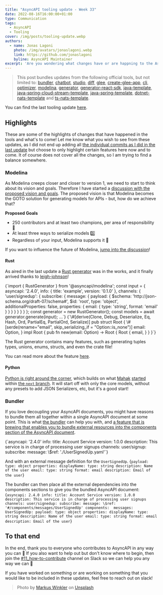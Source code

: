 ```yaml
---
title: "AsyncAPI tooling update - Week 33"
date: 2022-08-16T16:00:00+01:00
type: Communication
tags:
  - AsyncAPI
  - Tooling
cover: /img/posts/tooling-update.webp
authors:
  - name: Jonas Lagoni
    photo: /img/avatars/jonaslagoni.webp
    link: https://github.com/jonaslagoni
    byline: AsyncAPI Maintainer
excerpt: 'Are you wondering what changes have or are happning to the AsyncAPI tooling? Look no further! Here are the highlights of the changes that have happened in weeks 30-32'
---
```


> This post bundles updates from the following official tools, but not limited to: [bundler](https://github.com/asyncapi/bundler), [chatbot](https://github.com/asyncapi/chatbot), [studio](https://github.com/asyncapi/studio), [diff](https://github.com/asyncapi/diff), [glee](https://github.com/asyncapi/glee), [create-glee-app](https://github.com/asyncapi/create-glee-app), [cli](https://github.com/asyncapi/cli), [optimizer](https://github.com/asyncapi/optimizer), [modelina](https://github.com/asyncapi/modelina), [generator](https://github.com/asyncapi/generator), [generator-react-sdk](https://github.com/asyncapi/generator-react-sdk), [java-template](https://github.com/asyncapi/java-template), [java-spring-cloud-stream-template](https://github.com/asyncapi/java-spring-cloud-stream-template), [java-spring-template](https://github.com/asyncapi/java-spring-template), [dotnet-nats-template](https://github.com/asyncapi/dotnet-nats-template) and [ts-nats-template](https://github.com/asyncapi/ts-nats-template).

You can find the last tooling update [here](/posts/asyncapi-tooling-update-1).

## Highlights
These are some of the highlights of changes that have happened in the tools and what's to come! Let me know what you wish to see from these updates, as I did not end up adding all [the individual commits as I did in the last update](/posts/asyncapi-tooling-update-1#full-changelog) but choose to only highlight certain features here now and to come. It of course does not cover all the changes, so I am trying to find a balance somewhere.

### Modelina

As Modelina creeps closer and closer to version 1, we need to start to think about its vision and goals. Therefore I have started a [discussion with the proposed vision and goals](https://github.com/asyncapi/modelina/discussions/848). The proposed vision is that Modelina becomes the GOTO solution for generating models for APIs - but, how do we achieve that?

**Proposed Goals**
- 250 contributors and at least two champions, per area of responsibility 🤝
- At least three ways to serialize models 3️⃣
- Regardless of your input, Modelina supports it 💯

If you want to influence the future of Modelina, [jump into the discussion](https://github.com/asyncapi/modelina/discussions/848)!

#### Rust
As aired in the last update a [Rust generator](https://github.com/asyncapi/modelina/pull/818) was in the works, and it finally arrived thanks to [leigh-johnson](https://github.com/leigh-johnson)! 

<CodeBlock caption="A simple Rust usage example with Modelina." language="typescript">
{`import { RustGenerator } from '@asyncapi/modelina';
const input = {
  asyncapi: '2.4.0',
  info: {
    title: 'example',
    version: '0.1.0'
  },
  channels: {
    'user/signedup': {
      subscribe: {
        message: {
          payload: {
            $schema: 'http://json-schema.org/draft-07/schema#',
            $id: 'root',
            type: 'object',
            additionalProperties: false,
            properties: {
              email: {
                type: 'string',
                format: 'email'
              }
            }
          }
        }
      }
    }
  }
};
const generator = new RustGenerator();
const models = await generator.generate(input);
...`}</CodeBlock>

<CodeBlock caption="A simple Rust struct generated for the message payload" language="rust">
{`\#[derive(Clone, Debug, Deserialize, Eq, Hash, Ord, PartialEq, PartialOrd, Serialize)]
pub struct Root {
  \#[serde(rename="email", skip_serializing_if = "Option::is_none")]
  email: Option<String>,
}
impl Root {
  pub fn new(email: Option<String>) -> Root {
    Root {
      email,
    }
  }
}`}</CodeBlock>

The Rust generator contains many features, such as generating tuples types, unions, enums, structs, and even the crate file! 

You can read more about the feature [here](https://github.com/asyncapi/modelina/blob/next/docs/languages/Rust.md).

#### Python

[Python is right around the corner](https://github.com/asyncapi/modelina/pull/863), which builds on what [Mahak](https://github.com/mahakporwal02) [started](https://github.com/asyncapi/modelina/pull/604) within [the `next` branch](https://github.com/asyncapi/modelina/tree/next). It will start off with only the core models, without any presets to add JSON Serializers, etc, but it's a good start!

### Bundler
If you love decoupling your AsyncAPI documents, you might have reasons to bundle them all together within a single AsyncAPI document at some point. This is what [the bundler](https://github.com/asyncapi/bundler) can help you with, and [a feature that is brewing that enables you to bundle external resources into the components section of the AsyncAPI document](https://github.com/asyncapi/bundler/pull/46).

<CodeBlock caption="The scattered AsyncAPI document (asyncapi.yaml)" language="yaml">
{`asyncapi: '2.4.0'
info:
  title: Account Service
  version: 1.0.0
  description: This service is in charge of processing user signups
channels:
  user/signup:
    subscribe:
      message:
        \$ref: './UserSignedUp.yaml'`}</CodeBlock>

And with an external message definition for the `UserSignedUp`.
<CodeBlock caption="The separated message definition (UserSignedUp.yaml)" language="yaml">
{`payload:
  type: object
  properties:
    displayName:
      type: string
      description: Name of the user
    email:
      type: string
      format: email
      description: Email of the user`}</CodeBlock>

The bundler can then place all the external dependencies into the components sections to give you the bundled AsyncAPI document:
<CodeBlock caption="The bundled AsyncAPI document that uses local references (asyncapi.bundled.yaml)" language="yaml">
{`asyncapi: 2.4.0
info:
  title: Account Service
  version: 1.0.0
  description: This service is in charge of processing user signups
channels:
  user/signedup:
    subscribe:
      message:
        \$ref: '#/components/messages/UserSignedUp'
components: 
  messages:
    UserSignedUp:
      payload:
        type: object
        properties:
          displayName:
            type: string
            description: Name of the user
          email:
            type: string
            format: email
            description: Email of the user`}</CodeBlock>

## To that end

In the end, thank you to everyone who contributes to AsyncAPI in any way you can :purple_heart: If you also want to help out but don't know where to begin, then join the [#11_how-to-contribute](https://asyncapi.slack.com/archives/C02FK3YDPCL) channel on Slack so we can help you any way we can :muscle: 

If you have worked on something or are working on something that you would like to be included in these updates, feel free to reach out on slack!

> Photo by <a href="https://unsplash.com/@markuswinkler?utm_source=unsplash&utm_medium=referral&utm_content=creditCopyText">Markus Winkler</a> on <a href="https://unsplash.com/photos/cxoR55-bels?utm_source=unsplash&utm_medium=referral&utm_content=creditCopyText">Unsplash</a>
